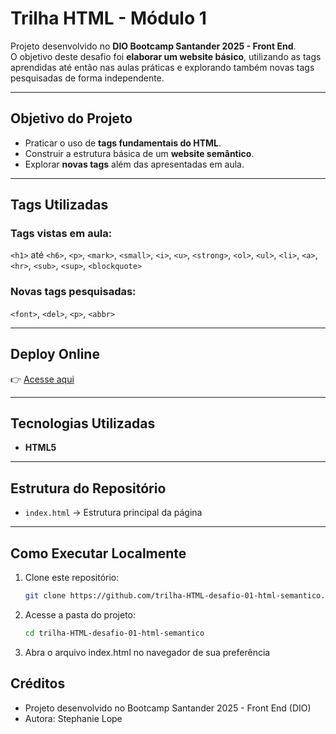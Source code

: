 # Trilha HTML - Módulo 1  

Projeto desenvolvido no **DIO Bootcamp Santander 2025 - Front End**.  
O objetivo deste desafio foi **elaborar um website básico**, utilizando as tags aprendidas até então nas aulas práticas e explorando também novas tags pesquisadas de forma independente.  

---

## Objetivo do Projeto  
- Praticar o uso de **tags fundamentais do HTML**.  
- Construir a estrutura básica de um **website semântico**.  
- Explorar **novas tags** além das apresentadas em aula.  

---

## Tags Utilizadas  

### Tags vistas em aula:  
`<h1>` até `<h6>`, `<p>`, `<mark>`, `<small>`, `<i>`, `<u>`, `<strong>`, `<ol>`, `<ul>`, `<li>`, `<a>`, `<hr>`, `<sub>`, `<sup>`, `<blockquote>`

### Novas tags pesquisadas:  
`<font>`, `<del>`, `<p>`, `<abbr>`

---

## Deploy Online  
👉 [Acesse aqui](https://trilha-html-desafio-01-html-semanti.vercel.app/)  

---

## Tecnologias Utilizadas  
- **HTML5**  

---

## Estrutura do Repositório  
- `index.html` → Estrutura principal da página  

---

## Como Executar Localmente  
1. Clone este repositório:  
   ```bash
   git clone https://github.com/trilha-HTML-desafio-01-html-semantico.git

2. Acesse a pasta do projeto:
   ```bash
   cd trilha-HTML-desafio-01-html-semantico

3. Abra o arquivo index.html no navegador de sua preferência

## Créditos

- Projeto desenvolvido no Bootcamp Santander 2025 - Front End (DIO)
- Autora: Stephanie Lope
